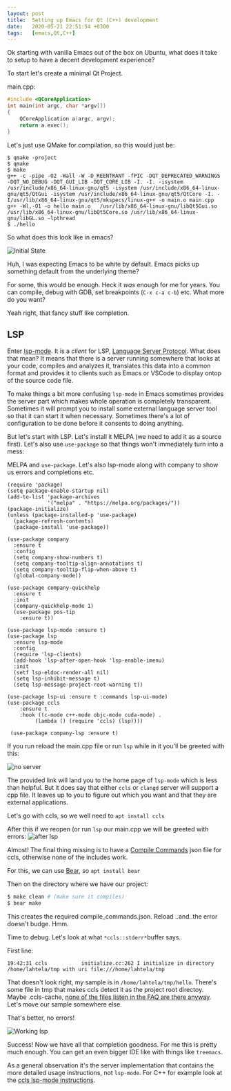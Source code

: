 ```yaml
---
layout: post
title:  Setting up Emacs for Qt (C++) development
date:   2020-05-21 22:51:54 +0300
tags:   [emacs,Qt,C++]
---
```


Ok starting with vanilla Emacs out of the box on Ubuntu, what does it take to setup to
have a decent development experience?

To start let's create a minimal Qt Project.

main.cpp:

```c++
#include <QCoreApplication>
int main(int argc, char *argv[])
{
    QCoreApplication a(argc, argv);
    return a.exec();
}
```

Let's just use QMake for compilation, so this would just be:

```
$ qmake -project
$ qmake
$ make
g++ -c -pipe -O2 -Wall -W -D_REENTRANT -fPIC -DQT_DEPRECATED_WARNINGS -DQT_NO_DEBUG -DQT_GUI_LIB -DQT_CORE_LIB -I. -I. -isystem /usr/include/x86_64-linux-gnu/qt5 -isystem /usr/include/x86_64-linux-gnu/qt5/QtGui -isystem /usr/include/x86_64-linux-gnu/qt5/QtCore -I. -I/usr/lib/x86_64-linux-gnu/qt5/mkspecs/linux-g++ -o main.o main.cpp
g++ -Wl,-O1 -o hello main.o   /usr/lib/x86_64-linux-gnu/libQt5Gui.so /usr/lib/x86_64-linux-gnu/libQt5Core.so /usr/lib/x86_64-linux-gnu/libGL.so -lpthread   
$ ./hello 

```

So what does this look like in emacs?

![Initial State](initial_state.png)

Huh, I was expecting Emacs to be white by default. Emacs picks up something default from
the underlying theme?

For some, this would be enough. Heck it *was* enough for me for years. You can compile,
debug with GDB, set breakpoints (`C-x c-a c-b`) etc. What more do you want?

Yeah right, that fancy stuff like completion.

## LSP

Enter [lsp-mode](https://github.com/emacs-lsp/lsp-mode). It is a *client* for LSP, [Language
Server Protocol](https://github.com/Microsoft/language-server-protocol/). What does that
mean? It means that there is a server running somewhere that looks at your code, compiles
and analyzes it, translates this data into a common format and provides it to clients such
as Emacs or VSCode to display ontop of the source code file.


To make things a bit more confusing `lsp-mode` in Emacs sometimes provides the server part
which makes whole operation is completely transparent. Sometimes it will prompt you to
install some external language server tool so that it can start it when
necessary. Sometimes there's a lot of configuration to be done before it consents to doing
anything.

But let's start with LSP. Let's install it MELPA (we need to add it as a source
first). Let's also use `use-package` so that things won't immediately turn into a mess:

MELPA and `use-package`.
Let's also lsp-mode along with company to show us errors and completions etc.
```emacs-lisp
(require 'package)
(setq package-enable-startup nil)
(add-to-list 'package-archives
             '("melpa" . "https://melpa.org/packages/"))
(package-initialize)
(unless (package-installed-p 'use-package)
  (package-refresh-contents)
  (package-install 'use-package))

(use-package company
  :ensure t
  :config
  (setq company-show-numbers t)
  (setq company-tooltip-align-annotations t)
  (setq company-tooltip-flip-when-above t)
  (global-company-mode))

(use-package company-quickhelp
  :ensure t
  :init
  (company-quickhelp-mode 1)
  (use-package pos-tip
    :ensure t))

(use-package lsp-mode :ensure t)
(use-package lsp
  :ensure lsp-mode
  :config
  (require 'lsp-clients)
  (add-hook 'lsp-after-open-hook 'lsp-enable-imenu)
  :init
  (setf lsp-eldoc-render-all nil)
  (setq lsp-inhibit-message t)
  (setq lsp-message-project-root-warning t))

(use-package lsp-ui :ensure t :commands lsp-ui-mode)
(use-package ccls
    :ensure t
    :hook ((c-mode c++-mode objc-mode cuda-mode) .
         (lambda () (require 'ccls) (lsp))))

 (use-package company-lsp :ensure t)
```

If you run reload the main.cpp file or run `lsp` while in it you'll be greeted with this:

![no server](no-ccls.png)

The provided link will land you to the home page of `lsp-mode` which is less than
helpful. But it does say that either `ccls` or `clangd` server will support a cpp file. It
leaves up to you to figure out which you want and that they are external applications.

Let's go with ccls, so we well need to `apt install ccls`

After this if we reopen (or run `lsp` our main.cpp we will be greeted with errors:
![after lsp](after_lsp.png)

Almost! The final thing missing is to have a [Compile Commands](https://github.com/MaskRay/ccls/wiki/Project-Setup#compile_commandsjson) json file for ccls, otherwise none of the includes work.

For this, we can use [Bear](https://github.com/rizsotto/Bear), so `apt install bear`

Then on the directory where we have our project:
```bash
$ make clean # (make sure it compiles)
$ bear make
```

This creates the required compile_commands.json. Reload ..and..the error doesn't budge. Hmm.

Time to debug. Let's look at what `*ccls::stderr*`buffer says.

First line:
```
19:42:31 ccls           initialize.cc:262 I initialize in directory /home/lahtela/tmp with uri file:///home/lahtela/tmp
```

That doesn't look right, my sample is in `/home/lahtela/tmp/hello`. There's some file
in tmp that makes ccls detect it as the project root directoy. Maybe .ccls-cache, [none of the files listen in the FAQ are there anyway](https://github.com/MaskRay/ccls/wiki/FAQ#project-root-detection). Let's move our sample somewhere else.

That's better, no errors!

![Working lsp](working.png)

Success! Now we have all that completion goodness. For me this is pretty much enough. You can get an even bigger IDE like with things like `treemacs`. 

As a general observation it's the server implementation that contains the more detailed usage instructions, not `lsp-mode`. For C++ for example look at the [ccls lsp-mode instructions](https://github.com/MaskRay/ccls/wiki/lsp-mode).






